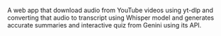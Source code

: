 A web app that download audio from YouTube videos using yt-dlp and converting that audio to transcript using Whisper model and generates accurate summaries and interactive quiz from Genini using its API.
